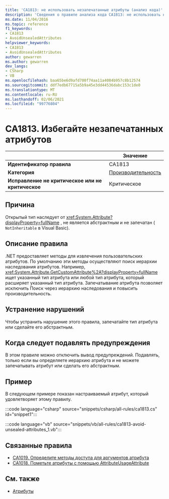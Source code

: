 ```yaml
---
title: 'CA1813: не использовать незапечатанные атрибуты (анализ кода)'
description: 'Сведения о правиле анализа кода CA1813: не использовать незапечатанные атрибуты'
ms.date: 11/04/2016
ms.topic: reference
f1_keywords:
- CA1813
- AvoidUnsealedAttributes
helpviewer_keywords:
- CA1813
- AvoidUnsealedAttributes
author: gewarren
ms.author: gewarren
dev_langs:
- CSharp
- VB
ms.openlocfilehash: baa65be6d9afd700f74aa11a4084b957c8b12574
ms.sourcegitcommit: ddf7edb67715a5b9a45e3dd44536dabc153c1de0
ms.translationtype: MT
ms.contentlocale: ru-RU
ms.lasthandoff: 02/06/2021
ms.locfileid: "99776804"
---
```

# <a name="ca1813-avoid-unsealed-attributes"></a>CA1813. Избегайте незапечатанных атрибутов

| | Значение |
|-|-|
| **Идентификатор правила** |CA1813|
| **Категория** |[Производительность](performance-warnings.md)|
| **Исправление не критическое или не критическое** |Критическое|

## <a name="cause"></a>Причина

Открытый тип наследует от <xref:System.Attribute?displayProperty=fullName> , не является абстрактным и не запечатан ( `NotInheritable` в Visual Basic).

## <a name="rule-description"></a>Описание правила

.NET предоставляет методы для извлечения пользовательских атрибутов. По умолчанию эти методы осуществляют поиск иерархии наследования атрибутов. Например, <xref:System.Attribute.GetCustomAttribute%2A?displayProperty=fullName> ищет указанный тип атрибута или любой тип атрибута, который расширяет указанный тип атрибута. Запечатывание атрибута позволяет исключить Поиск через иерархию наследования и повысить производительность.

## <a name="how-to-fix-violations"></a>Устранение нарушений

Чтобы устранить нарушение этого правила, запечатайте тип атрибута или сделайте его абстрактным.

## <a name="when-to-suppress-warnings"></a>Когда следует подавлять предупреждения

В этом правиле можно отключить вывод предупреждений. Подавлять, только если вы определяете иерархию атрибута и не можете запечатывать атрибут или сделать его абстрактным.

## <a name="example"></a>Пример

В следующем примере показан настраиваемый атрибут, который удовлетворяет этому правилу.

:::code language="csharp" source="snippets/csharp/all-rules/ca1813.cs" id="snippet1":::

:::code language="vb" source="snippets/vb/all-rules/ca1813-avoid-unsealed-attributes_1.vb":::

## <a name="related-rules"></a>Связанные правила

- [CA1019. Определите методы доступа для аргументов атрибута](ca1019.md)
- [CA1018. Пометьте атрибуты с помощью AttributeUsageAttribute](ca1018.md)

## <a name="see-also"></a>См. также

- [Атрибуты](../../../standard/design-guidelines/attributes.md)
